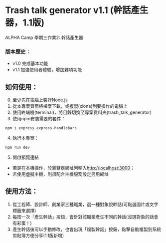 # Trash talk generator v1.1 (幹話產生器，1.1版)

ALPHA Camp 學期三作業2: 幹話產生器

### 版本歷史：
- v1.0 完成基本功能
- v1.1 加強使用者體驗，增加雜項功能

## 如何使用：
0. 至少先在電腦上裝好Node.js
1. 從本專案頁面將檔案下載，或複製(clone)到要操作的電腦上
2. 使用終端機(terminal)，將目錄切換至專案資料夾(trash_talk_generator)
3. 使用npm安裝需要的套件：
```
npm i express express-handlebars
```
4. 執行本專案：
```
npm run dev
```
5. 開啟預覽連結
- 若是在本機操作，於瀏覽器網址列輸入[http://localhost:3000](http://localhost:3000)；
- 若使用虛擬主機，則須配合主機服務設定另用網址

## 使用方法：
1. 從工程師、設計師、創業家三種職業，選一種對象說幹話(可點選圖片或文字標籤來選擇)
2. 每按一次「產生幹話」按鈕，會針對該職業產生不同的幹話(沒選對象的話會有彩蛋！)
3. 產生幹話後可以手動修改，也會出現「複製幹話」按鈕，點擊自動複製到系統剪貼簿方便分享(1.1版新增)


